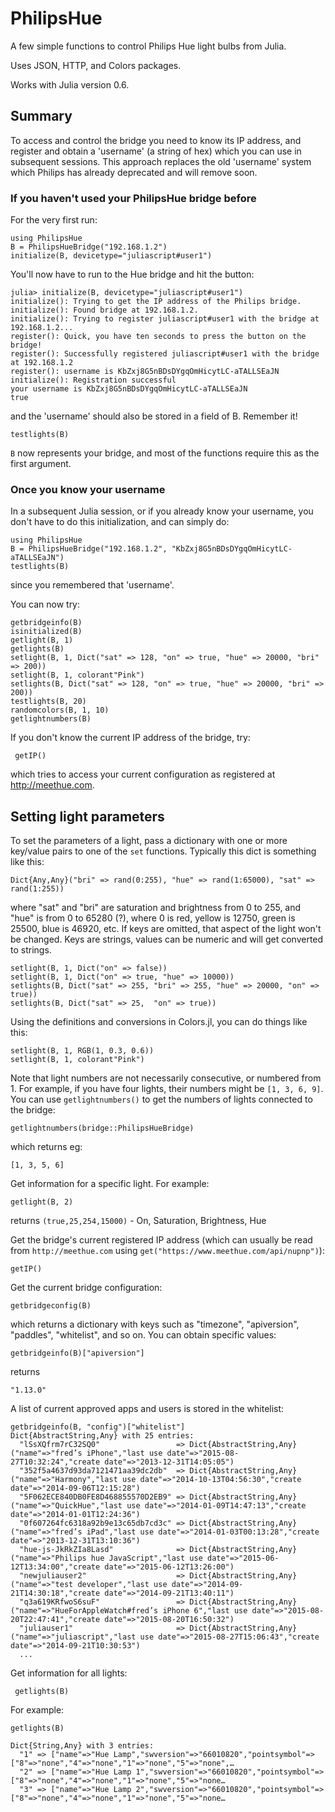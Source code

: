 # PhilipsHue

A few simple functions to control Philips Hue light bulbs from Julia.

Uses JSON, HTTP, and Colors packages.

Works with Julia version 0.6.

## Summary

To access and control the bridge you need to know its IP address, and register and obtain a 'username' (a string of hex) which you can use in subsequent sessions. This approach replaces the old 'username' system which Philips has already deprecated and will remove soon.

### If you haven't used your PhilipsHue bridge before

For the very first run:

    using PhilipsHue
    B = PhilipsHueBridge("192.168.1.2")
    initialize(B, devicetype="juliascript#user1")

You'll now have to run to the Hue bridge and hit the button:

    julia> initialize(B, devicetype="juliascript#user1")
    initialize(): Trying to get the IP address of the Philips bridge.
    initialize(): Found bridge at 192.168.1.2.
    initialize(): Trying to register juliascript#user1 with the bridge at 192.168.1.2...
    register(): Quick, you have ten seconds to press the button on the bridge!
    register(): Successfully registered juliascript#user1 with the bridge at 192.168.1.2
    register(): username is KbZxj8G5nBDsDYgqOmHicytLC-aTALLSEaJN
    initialize(): Registration successful
    your username is KbZxj8G5nBDsDYgqOmHicytLC-aTALLSEaJN
    true

and the 'username' should also be stored in a field of B. Remember it!

    testlights(B)

``B`` now represents your bridge, and most of the functions require this as the first argument.

### Once you know your username

In a subsequent Julia session, or if you already know your username, you don't have to do this initialization, and can simply do:

    using PhilipsHue
    B = PhilipsHueBridge("192.168.1.2", "KbZxj8G5nBDsDYgqOmHicytLC-aTALLSEaJN")
    testlights(B)

since you remembered that 'username'.

You can now try:

    getbridgeinfo(B)
    isinitialized(B)
    getlight(B, 1)
    getlights(B)
    setlight(B, 1, Dict("sat" => 128, "on" => true, "hue" => 20000, "bri" => 200))
    setlight(B, 1, colorant"Pink")
    setlights(B, Dict("sat" => 128, "on" => true, "hue" => 20000, "bri" => 200))
    testlights(B, 20)
    randomcolors(B, 1, 10)
    getlightnumbers(B)

If you don't know the current IP address of the bridge, try:

	 getIP()

which tries to access your current configuration as registered at http://meethue.com.

## Setting light parameters

To set the parameters of a light, pass a dictionary with one or more key/value pairs to one of the `set` functions. Typically this dict is something like this:

    Dict{Any,Any}("bri" => rand(0:255), "hue" => rand(1:65000), "sat" => rand(1:255))

where "sat" and "bri" are saturation and brightness from 0 to 255, and "hue" is from 0 to 65280 (?), where 0 is red, yellow is 12750, green is 25500, blue is 46920, etc. If keys are omitted, that aspect of the light won't be changed. Keys are strings, values can be numeric and will get converted to strings.

    setlight(B, 1, Dict("on" => false))
    setlight(B, 1, Dict("on" => true, "hue" => 10000))
    setlights(B, Dict("sat" => 255, "bri" => 255, "hue" => 20000, "on" => true))
    setlights(B, Dict("sat" => 25,  "on" => true))

Using the definitions and conversions in Colors.jl, you can do things like this:

    setlight(B, 1, RGB(1, 0.3, 0.6))
    setlight(B, 1, colorant"Pink")

Note that light numbers are not necessarily consecutive, or numbered from 1. For example, if you have four lights, their
numbers might be `[1, 3, 6, 9]`. You can use `getlightnumbers()` to get the numbers of lights connected to the bridge:

    getlightnumbers(bridge::PhilipsHueBridge)

which returns eg:

    [1, 3, 5, 6]

Get information for a specific light. For example:

    getlight(B, 2)

returns `(true,25,254,15000)` - On, Saturation, Brightness, Hue

Get the bridge's current registered IP address (which can usually be read from `http://meethue.com` using `get("https://www.meethue.com/api/nupnp")`):

    getIP()

Get the current bridge configuration:

    getbridgeconfig(B)

which returns a dictionary with keys such as "timezone", "apiversion", "paddles", "whitelist", and so on. You can obtain specific values:

    getbridgeinfo(B)["apiversion"]

returns

    "1.13.0"

A list of current approved apps and users is stored in the whitelist:

    getbridgeinfo(B, "config")["whitelist"]
    Dict{AbstractString,Any} with 25 entries:
      "lSsXQfrm7rC32SQ0"                 => Dict{AbstractString,Any}("name"=>"fred’s iPhone","last use date"=>"2015-08-27T10:32:24","create date"=>"2013-12-31T14:05:05")
      "352f5a4637d93da7121471aa39dc2db"  => Dict{AbstractString,Any}("name"=>"Harmony","last use date"=>"2014-10-13T04:56:30","create date"=>"2014-09-06T12:15:28")
      "5F062ECE840DB0FE8D468855570D2EB9" => Dict{AbstractString,Any}("name"=>"QuickHue","last use date"=>"2014-01-09T14:47:13","create date"=>"2014-01-01T12:24:36")
      "0f607264fc6318a92b9e13c65db7cd3c" => Dict{AbstractString,Any}("name"=>"fred’s iPad","last use date"=>"2014-01-03T00:13:28","create date"=>"2013-12-31T13:10:36")
      "hue-js-JkRkZIa8Lasd"              => Dict{AbstractString,Any}("name"=>"Philips hue JavaScript","last use date"=>"2015-06-12T13:34:00","create date"=>"2015-06-12T13:26:00")
      "newjuliauser2"                    => Dict{AbstractString,Any}("name"=>"test developer","last use date"=>"2014-09-21T14:30:18","create date"=>"2014-09-21T13:40:11")
      "q3a619KRfwoS6suF"                 => Dict{AbstractString,Any}("name"=>"HueForAppleWatch#fred’s iPhone 6","last use date"=>"2015-08-20T22:47:41","create date"=>"2015-08-20T16:50:32")
      "juliauser1"                       => Dict{AbstractString,Any}("name"=>"juliascript","last use date"=>"2015-08-27T15:06:43","create date"=>"2014-09-21T10:30:53")
	  ...

Get information for all lights:

	 getlights(B)

For example:

    getlights(B)

    Dict{String,Any} with 3 entries:
      "1" => ["name"=>"Hue Lamp","swversion"=>"66010820","pointsymbol"=>["8"=>"none","4"=>"none","1"=>"none","5"=>"none",…
      "2" => ["name"=>"Hue Lamp 1","swversion"=>"66010820","pointsymbol"=>["8"=>"none","4"=>"none","1"=>"none","5"=>"none…
      "3" => ["name"=>"Hue Lamp 2","swversion"=>"66010820","pointsymbol"=>["8"=>"none","4"=>"none","1"=>"none","5"=>"none…
